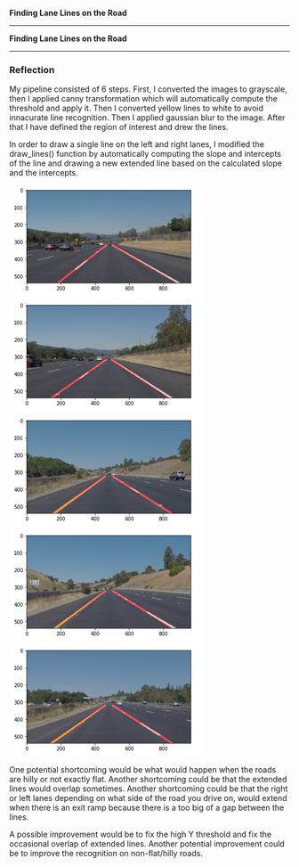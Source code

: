 **Finding Lane Lines on the Road** 

---

**Finding Lane Lines on the Road**

[image1]: ./img.png "Pipeline Output"

---

### Reflection

My pipeline consisted of 6 steps. First, I converted the images to grayscale, then I applied canny transformation which will
automatically compute the threshold and apply it. Then I converted yellow lines to white to avoid innacurate
line recognition. Then I applied gaussian blur to the image. After that I have defined the region of interest and drew the lines.

In order to draw a single line on the left and right lanes, I modified the draw_lines() function by automatically computing the slope
and intercepts of the line and drawing a new extended line based on the calculated slope and the intercepts.

![image1]

One potential shortcoming would be what would happen when the roads are hilly or not exactly flat.
Another shortcoming could be that the extended lines would overlap sometimes.
Another shortcoming could be that the right or left lanes depending on what side of the road you drive on, 
would extend when there is an exit ramp because there is a too big of a gap between the lines.

A possible improvement would be to fix the high Y threshold and fix the occasional overlap of extended lines.
Another potential improvement could be to improve the recognition on non-flat/hilly roads.
